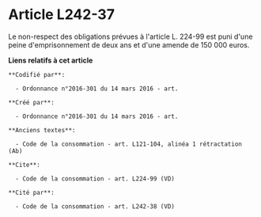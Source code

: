 # Article L242-37

Le non-respect des obligations prévues à l'article L. 224-99 est puni d'une peine d'emprisonnement de deux ans et d'une
amende de 150 000 euros.

**Liens relatifs à cet article**

	**Codifié par**:

	  - Ordonnance n°2016-301 du 14 mars 2016 - art.

	**Créé par**:

	  - Ordonnance n°2016-301 du 14 mars 2016 - art.

	**Anciens textes**:

	  - Code de la consommation - art. L121-104, alinéa 1 rétractation (Ab)

	**Cite**:

	  - Code de la consommation - art. L224-99 (VD)

	**Cité par**:

	  - Code de la consommation - art. L242-38 (VD)
